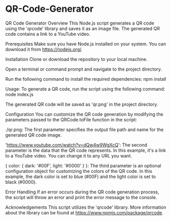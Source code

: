 # QR-Code-Generator

QR Code Generator
Overview
This Node.js script generates a QR code using the 'qrcode' library and saves it as an image file. The generated QR code contains a link to a YouTube video.

Prerequisites
Make sure you have Node.js installed on your system. You can download it from https://nodejs.org/.

Installation
Clone or download the repository to your local machine.

Open a terminal or command prompt and navigate to the project directory.

Run the following command to install the required dependencies:
npm install

Usage:
To generate a QR code, run the script using the following command:
node index.js

The generated QR code will be saved as 'qr.png' in the project directory.

Configuration
You can customize the QR code generation by modifying the parameters passed to the QRCode.toFile function in the script:

./qr.png: The first parameter specifies the output file path and name for the generated QR code image.

'https://www.youtube.com/watch?v=dQw4w9WgXcQ': The second parameter is the data that the QR code represents. In this example, it's a link to a YouTube video. You can change it to any URL you want.

{ color: { dark: '#00F', light: '#0000' } }: The third parameter is an optional configuration object for customizing the colors of the QR code. In this example, the dark color is set to blue (#00F) and the light color is set to black (#0000).

Error Handling
If an error occurs during the QR code generation process, the script will throw an error and print the error message to the console.

Acknowledgements
This script utilizes the 'qrcode' library. More information about the library can be found at https://www.npmjs.com/package/qrcode.

